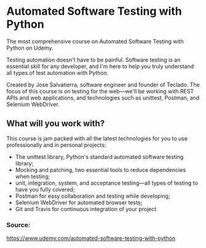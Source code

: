 # Automated Software Testing with Python

The most comprehensive course on Automated Software Testing with Python on Udemy.

Testing automation doesn't have to be painful. Software testing is an essential skill for any developer, and I'm here to help you truly understand all types of test automation with Python.

Created by Jose Salvatierra, software engineer and founder of Teclado. The focus of this course is on testing for the web—we'll be working with REST APIs and web applications, and technologies such as unittest, Postman, and Selenium WebDriver.

## What will you work with?

This course is jam packed with all the latest technologies for you to use professionally and in personal projects:

- The unittest library, Python's standard automated software testing library;
- Mocking and patching, two essential tools to reduce dependencies when testing;
- unit, integration, system, and acceptance testing—all types of testing to have you fully covered;
- Postman for easy collaboration and testing while developing;
- Selenium WebDriver for automated browser tests;
- Git and Travis for continuous integration of your project.

### Source: 
https://www.udemy.com/automated-software-testing-with-python

